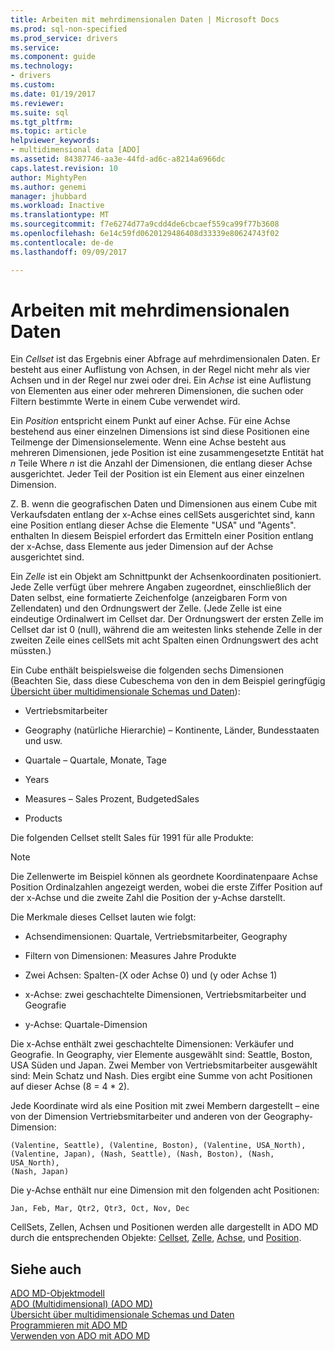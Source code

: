 ```yaml
---
title: Arbeiten mit mehrdimensionalen Daten | Microsoft Docs
ms.prod: sql-non-specified
ms.prod_service: drivers
ms.service: 
ms.component: guide
ms.technology:
- drivers
ms.custom: 
ms.date: 01/19/2017
ms.reviewer: 
ms.suite: sql
ms.tgt_pltfrm: 
ms.topic: article
helpviewer_keywords:
- multidimensional data [ADO]
ms.assetid: 84387746-aa3e-44fd-ad6c-a8214a6966dc
caps.latest.revision: 10
author: MightyPen
ms.author: genemi
manager: jhubbard
ms.workload: Inactive
ms.translationtype: MT
ms.sourcegitcommit: f7e6274d77a9cdd4de6cbcaef559ca99f77b3608
ms.openlocfilehash: 6e14c59fd0620129486408d33339e80624743f02
ms.contentlocale: de-de
ms.lasthandoff: 09/09/2017

---
```

# <a name="working-with-multidimensional-data"></a>Arbeiten mit mehrdimensionalen Daten
Ein *Cellset* ist das Ergebnis einer Abfrage auf mehrdimensionalen Daten. Er besteht aus einer Auflistung von Achsen, in der Regel nicht mehr als vier Achsen und in der Regel nur zwei oder drei. Ein *Achse* ist eine Auflistung von Elementen aus einer oder mehreren Dimensionen, die suchen oder Filtern bestimmte Werte in einem Cube verwendet wird.  
  
 Ein *Position* entspricht einem Punkt auf einer Achse. Für eine Achse bestehend aus einer einzelnen Dimensions ist sind diese Positionen eine Teilmenge der Dimensionselemente. Wenn eine Achse besteht aus mehreren Dimensionen, jede Position ist eine zusammengesetzte Entität hat  *n*  Teile Where  *n*  ist die Anzahl der Dimensionen, die entlang dieser Achse ausgerichtet. Jeder Teil der Position ist ein Element aus einer einzelnen Dimension.  
  
 Z. B. wenn die geografischen Daten und Dimensionen aus einem Cube mit Verkaufsdaten entlang der x-Achse eines cellSets ausgerichtet sind, kann eine Position entlang dieser Achse die Elemente "USA" und "Agents". enthalten In diesem Beispiel erfordert das Ermitteln einer Position entlang der x-Achse, dass Elemente aus jeder Dimension auf der Achse ausgerichtet sind.  
  
 Ein *Zelle* ist ein Objekt am Schnittpunkt der Achsenkoordinaten positioniert. Jede Zelle verfügt über mehrere Angaben zugeordnet, einschließlich der Daten selbst, eine formatierte Zeichenfolge (anzeigbaren Form von Zellendaten) und den Ordnungswert der Zelle. (Jede Zelle ist eine eindeutige Ordinalwert im Cellset dar. Der Ordnungswert der ersten Zelle im Cellset dar ist 0 (null), während die am weitesten links stehende Zelle in der zweiten Zeile eines cellSets mit acht Spalten einen Ordnungswert des acht müssten.)  
  
 Ein Cube enthält beispielsweise die folgenden sechs Dimensionen (Beachten Sie, dass diese Cubeschema von den in dem Beispiel geringfügig [Übersicht über multidimensionale Schemas und Daten](../../../ado/guide/multidimensional/overview-of-multidimensional-schemas-and-data.md)):  
  
-   Vertriebsmitarbeiter  
  
-   Geography (natürliche Hierarchie) – Kontinente, Länder, Bundesstaaten und usw.  
  
-   Quartale – Quartale, Monate, Tage  
  
-   Years  
  
-   Measures – Sales Prozent, BudgetedSales  
  
-   Products  
  
 Die folgenden Cellset stellt Sales für 1991 für alle Produkte:  
  
> [!NOTE]
>  Die Zellenwerte im Beispiel können als geordnete Koordinatenpaare Achse Position Ordinalzahlen angezeigt werden, wobei die erste Ziffer Position auf der x-Achse und die zweite Zahl die Position der y-Achse darstellt.  
  
 Die Merkmale dieses Cellset lauten wie folgt:  
  
-   Achsendimensionen: Quartale, Vertriebsmitarbeiter, Geography  
  
-   Filtern von Dimensionen: Measures Jahre Produkte  
  
-   Zwei Achsen: Spalten-(X oder Achse 0) und (y oder Achse 1)  
  
-   x-Achse: zwei geschachtelte Dimensionen, Vertriebsmitarbeiter und Geografie  
  
-   y-Achse: Quartale-Dimension  
  
 Die x-Achse enthält zwei geschachtelte Dimensionen: Verkäufer und Geografie. In Geography, vier Elemente ausgewählt sind: Seattle, Boston, USA Süden und Japan. Zwei Member von Vertriebsmitarbeiter ausgewählt sind: Mein Schatz und Nash. Dies ergibt eine Summe von acht Positionen auf dieser Achse (8 = 4 * 2).  
  
 Jede Koordinate wird als eine Position mit zwei Membern dargestellt – eine von der Dimension Vertriebsmitarbeiter und anderen von der Geography-Dimension:  
  
```  
(Valentine, Seattle), (Valentine, Boston), (Valentine, USA_North),  
(Valentine, Japan), (Nash, Seattle), (Nash, Boston), (Nash, USA_North),  
(Nash, Japan)  
```  
  
 Die y-Achse enthält nur eine Dimension mit den folgenden acht Positionen:  
  
```  
Jan, Feb, Mar, Qtr2, Qtr3, Oct, Nov, Dec  
```  
  
 CellSets, Zellen, Achsen und Positionen werden alle dargestellt in ADO MD durch die entsprechenden Objekte: [Cellset](../../../ado/reference/ado-md-api/cellset-object-ado-md.md), [Zelle](../../../ado/reference/ado-md-api/cell-object-ado-md.md), [Achse](../../../ado/reference/ado-md-api/axis-object-ado-md.md), und [Position](../../../ado/reference/ado-md-api/position-object-ado-md.md).  
  
## <a name="see-also"></a>Siehe auch  
 [ADO MD-Objektmodell](../../../ado/reference/ado-md-api/ado-md-object-model.md)   
 [ADO (Multidimensional) (ADO MD)](../../../ado/guide/multidimensional/ado-multidimensional-ado-md.md)   
 [Übersicht über multidimensionale Schemas und Daten](../../../ado/guide/multidimensional/overview-of-multidimensional-schemas-and-data.md)   
 [Programmieren mit ADO MD](../../../ado/guide/multidimensional/programming-with-ado-md.md)   
 [Verwenden von ADO mit ADO MD](../../../ado/guide/multidimensional/using-ado-with-ado-md.md)

